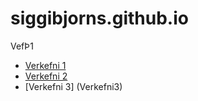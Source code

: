 # siggibjorns.github.io
VefÞ1
*  [Verkefni 1](verkefni1)
*  [Verkefni 2](verkefni2)
* [Verkefni 3] (Verkefni3)
